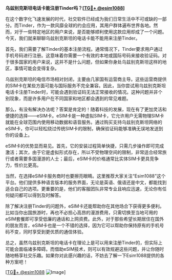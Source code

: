 **乌兹别克斯坦电话卡能注册Tinder吗？[[TG💪+ @esim1088](https://t.me/s/esim1088)]**

在这个数字化飞速发展的时代，社交软件已经成为我们日常生活中不可或缺的一部分。而Tinder，作为一款风靡全球的约会应用，其用户群体遍布世界各地。然而，对于一些特定地区的用户来说，是否能够顺利使用这款应用却成了一个问题。今天，我们就来聊聊乌兹别克斯坦的电话卡能不能用来注册Tinder。

首先，我们需要了解Tinder的基本注册流程。通常情况下，Tinder要求用户通过手机号码进行注册。这意味着你需要一个有效的本地或国际号码来接收验证码。对于很多国家的用户来说，这并不是什么问题，但如果你身处乌兹别克斯坦这样的地区，事情可能会变得复杂。

乌兹别克斯坦的电信市场相对封闭，主要由几家国有运营商主导。这些运营商提供的SIM卡在某些方面可能与国际服务不完全兼容。因此，当你尝试用乌兹别克斯坦电话卡注册Tinder时，可能会遇到验证码无法正常接收的情况。这种问题并非个别现象，而是许多用户在不同国家和地区都会遇到的常见难题。

那么，有没有解决办法呢？答案是肯定的！随着科技的发展，现在有了更加灵活和便捷的选择——eSIM卡。eSIM卡是一种虚拟SIM卡，它允许用户无需物理SIM卡就能在全球范围内使用移动数据和语音服务。通过购买支持乌兹别克斯坦网络的eSIM卡，你可以轻松绕过传统SIM卡的限制，确保验证码能够准确无误地发送到你的设备上。

eSIM卡的优势显而易见。首先，它的安装过程简单快捷，只需几步操作即可完成激活；其次，由于它是虚拟形式存在，所以不受物理空间的限制，非常适合经常旅行或者需要多国漫游的人士；最后，eSIM卡的价格通常比实体SIM卡更具竞争力，性价比更高。

当然，在选择eSIM卡服务商时也要擦亮眼睛。这里推荐大家关注“Esim1088”这个平台。他们提供多种语言版本的服务界面，无论是英语、俄语还是中文，都能找到适合自己的选项。更重要的是，他们的客服团队非常专业且响应迅速，无论你有任何疑问都可以得到及时解答。

除了解决注册Tinder的问题外，eSIM卡还能帮助你在其他场合下获得更多便利。比如当你出国旅游时，再也不必担心高昂的漫游费用，只需切换至当地可用的eSIM套餐即可享受低廉的通话和上网资费。此外，对于那些希望长期居住在国外的朋友而言，eSIM卡也是一个不错的选择，因为它可以帮助你保持原有的手机号码不变，同时享受到更优质的通信体验。

总之，虽然乌兹别克斯坦的电话卡在理论上是可以用来注册Tinder的，但实际上可能会面临诸多障碍。而借助eSIM技术，则可以有效规避这些问题，并让你随时随地畅享社交乐趣。如果你对此感兴趣的话，不妨去了解一下Esim1088提供的各种方案吧！

[[TG💪+ @esim1088](https://t.me/s/esim1088) ![Image](https://i.postimg.cc/4NQfJmqS/Snipaste-2025-05-13-00-14-12.png)]
